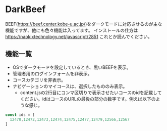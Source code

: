 # DarkBeef

BEEF(https://beef.center.kobe-u.ac.jp/)をダークモードに対応させるのが主な機能ですが、他にも色々機能は入ってます。
インストールの仕方は https://naokixtechnology.net/javascript/2851 これとか読んでください。

## 機能一覧

- OSでダークモードを設定しているとき、黒いBEEFを表示。
- 管理者用のログインフォームを非表示。
- コースカテゴリを非表示。
- ナビゲーションのマイコースは、選択したもののみ表示。
  - content.jsの2行目にコンマ区切りで表示させたいコースのidを記載してください。idはコースのURLの最後の部分の数字です。例えば以下のような感じ。
```content.js
const ids = [
  12470,12472,12473,12474,12475,12477,12479,12566,12567
]
```

